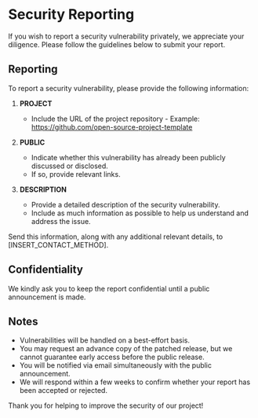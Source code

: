 <!--
SPDX-FileCopyrightText: 2023 Digg - Agency for Digital Government

SPDX-License-Identifier: CC0-1.0
-->

# Security Reporting

If you wish to report a security vulnerability privately, we appreciate your diligence. Please follow the guidelines below to submit your report.

## Reporting

To report a security vulnerability, please provide the following information:

1. **PROJECT**
   - Include the URL of the project repository - Example: <https://github.com/open-source-project-template>

2. **PUBLIC**
   - Indicate whether this vulnerability has already been publicly discussed or disclosed.
   - If so, provide relevant links.

3. **DESCRIPTION**
   - Provide a detailed description of the security vulnerability.
   - Include as much information as possible to help us understand and address the issue.

Send this information, along with any additional relevant details, to [INSERT_CONTACT_METHOD].

## Confidentiality

We kindly ask you to keep the report confidential until a public announcement is made.

## Notes

- Vulnerabilities will be handled on a best-effort basis.
- You may request an advance copy of the patched release, but we cannot guarantee early access before the public release.
- You will be notified via email simultaneously with the public announcement.
- We will respond within a few weeks to confirm whether your report has been accepted or rejected.

Thank you for helping to improve the security of our project!
